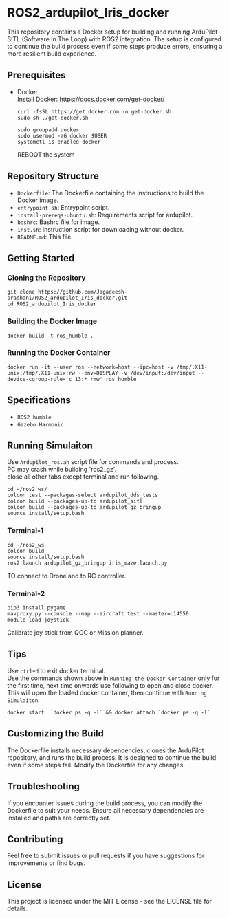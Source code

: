 # ROS2_ardupilot_Iris_docker

This repository contains a Docker setup for building and running ArduPilot SITL (Software In The Loop) with ROS2 integration. The setup is configured to continue the build process even if some steps produce errors, ensuring a more resilient build experience.

## Prerequisites

- Docker <br>
  Install Docker: https://docs.docker.com/get-docker/ <br>

  ```
  curl -fsSL https://get.docker.com -o get-docker.sh
  sudo sh ./get-docker.sh
  ```
  ```
  sudo groupadd docker
  sudo usermod -aG docker $USER
  systemctl is-enabled docker
  ```
  REBOOT the system

## Repository Structure

- `Dockerfile`: The Dockerfile containing the instructions to build the Docker image.
- `entrypoint.sh`: Entrypoint script.
- `install-prereqs-ubuntu.sh`: Requirements script for ardupilot.
- `bashrc`: Bashrc file for image.
- `inst.sh`: Instruction script for downloading without docker.
- `README.md`: This file.

## Getting Started

### Cloning the Repository
```
git clone https://github.com/Jagadeesh-pradhani/ROS2_ardupilot_Iris_docker.git
cd ROS2_ardupilot_Iris_docker
```

### Building the Docker Image
```
docker build -t ros_humble .
```

### Running the Docker Container
```
docker run -it --user ros --network=host --ipc=host -v /tmp/.X11-unix:/tmp/.X11-unix:rw --env=DISPLAY -v /dev/input:/dev/input --device-cgroup-rule='c 13:* rmw' ros_humble
```

## Specifications
- `ROS2 humble`
- `Gazebo Harmonic`

## Running Simulaiton

Use `Ardupilot_ros.ah` script file for commands and process. <br>
PC may crash while building 'ros2_gz'. <br>
close all other tabs except terminal and run following.
```
cd ~/ros2_ws/
colcon test --packages-select ardupilot_dds_tests
colcon build --packages-up-to ardupilot_sitl
colcon build --packages-up-to ardupilot_gz_bringup
source install/setup.bash
```

### Terminal-1
```
cd ~/ros2_ws
colcon build
source install/setup.bash
ros2 launch ardupilot_gz_bringup iris_maze.launch.py
```
TO connect to Drone and to RC controller.
### Terminal-2
```
pip3 install pygame
mavproxy.py --console --map --aircraft test --master=:14550
module load joystick
```

Calibrate joy stick from QGC or Mission planner.




## Tips
Use `ctrl+d` to exit docker terminal. <br>
Use the commands shown above in `Running the Docker Container` only for the first time, next time onwards use following to open and close docker.<br>
This will open the loaded docker container, then continue with `Running Simulaiton`.
```
docker start  `docker ps -q -l` && docker attach `docker ps -q -l`
```


## Customizing the Build
The Dockerfile installs necessary dependencies, clones the ArduPilot repository, and runs the build process. It is designed to continue the build even if some steps fail.
Modify the Dockerfile for any changes.

## Troubleshooting
If you encounter issues during the build process, you can modify the Dockerfile to suit your needs. Ensure all necessary dependencies are installed and paths are correctly set.

## Contributing
Feel free to submit issues or pull requests if you have suggestions for improvements or find bugs.

## License
This project is licensed under the MIT License - see the LICENSE file for details.


